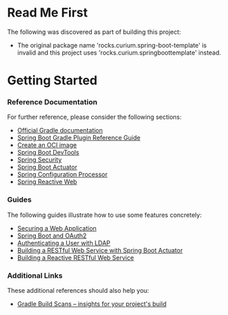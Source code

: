 # Read Me First

The following was discovered as part of building this project:

- The original package name 'rocks.curium.spring-boot-template' is invalid and this project uses 'rocks.curium.springboottemplate' instead.

# Getting Started

### Reference Documentation

For further reference, please consider the following sections:

- [Official Gradle documentation](https://docs.gradle.org)
- [Spring Boot Gradle Plugin Reference Guide](https://docs.spring.io/spring-boot/docs/3.1.2/gradle-plugin/reference/html/)
- [Create an OCI image](https://docs.spring.io/spring-boot/docs/3.1.2/gradle-plugin/reference/html/#build-image)
- [Spring Boot DevTools](https://docs.spring.io/spring-boot/docs/3.1.2/reference/htmlsingle/index.html#using.devtools)
- [Spring Security](https://docs.spring.io/spring-boot/docs/3.1.2/reference/htmlsingle/index.html#web.security)
- [Spring Boot Actuator](https://docs.spring.io/spring-boot/docs/3.1.2/reference/htmlsingle/index.html#actuator)
- [Spring Configuration Processor](https://docs.spring.io/spring-boot/docs/3.1.2/reference/htmlsingle/index.html#appendix.configuration-metadata.annotation-processor)
- [Spring Reactive Web](https://docs.spring.io/spring-boot/docs/3.1.2/reference/htmlsingle/index.html#web.reactive)

### Guides

The following guides illustrate how to use some features concretely:

- [Securing a Web Application](https://spring.io/guides/gs/securing-web/)
- [Spring Boot and OAuth2](https://spring.io/guides/tutorials/spring-boot-oauth2/)
- [Authenticating a User with LDAP](https://spring.io/guides/gs/authenticating-ldap/)
- [Building a RESTful Web Service with Spring Boot Actuator](https://spring.io/guides/gs/actuator-service/)
- [Building a Reactive RESTful Web Service](https://spring.io/guides/gs/reactive-rest-service/)

### Additional Links

These additional references should also help you:

- [Gradle Build Scans – insights for your project's build](https://scans.gradle.com#gradle)
